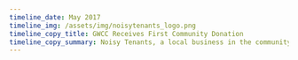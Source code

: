 ```yaml
---
timeline_date: May 2017
timeline_img: /assets/img/noisytenants_logo.png
timeline_copy_title: GWCC Receives First Community Donation
timeline_copy_summary: Noisy Tenants, a local business in the community that helps create microbusinesses for youth, donated money to GWCC programming initiatives
---
```

